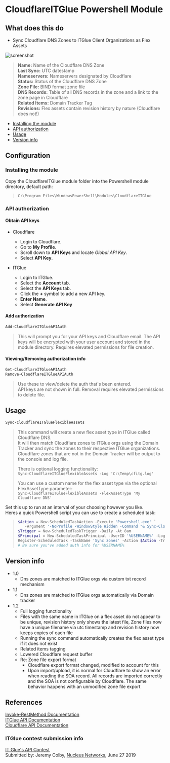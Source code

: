# CloudflareITGlue Powershell Module

## What does this do

- Sync Cloudflare DNS Zones to ITGlue Client Organizations as Flex Assets

![screenshot](https://user-images.githubusercontent.com/43423017/60233728-61630700-9856-11e9-899c-54178c746463.png)

>**Name:** Name of the Cloudflare DNS Zone  
>**Last Sync:** UTC datestamp  
>**Nameservers:** Nameservers designated by Cloudflare  
>**Status:** Status of the Cloudflare DNS Zone  
>**Zone File:** BIND format zone file  
>**DNS Records:** Table of all DNS records in the zone and a link to the zone page in Cloudflare  
>**Related Items:** Domain Tracker Tag  
>**Revisions:** Flex assets contain revision history by nature (Cloudflare does not!)  

- [Installing the module](#Installing-the-module)
- [API authorization](#API-Authorization)
- [Usage](#Usage)
- [Version info](#Version-History)

## Configuration

### Installing the module

Copy the CloudflareITGlue module folder into the Powershell module directory, default path:  
>`C:\Program Files\WindowsPowerShell\Modules\CloudflareITGlue`

### API authorization

#### Obtain API keys

- Cloudflare
  - Login to Cloudflare.
  - Go to **My Profile**.
  - Scroll down to **API Keys** and locate _Global API Key_.
  - Select **API Key**.

- ITGlue
  - Login to ITGlue.
  - Select the **Account** tab.
  - Select the **API Keys** tab.
  - Click the **+** symbol to add a new API key.
  - **Enter Name**.
  - Select **Generate API Key**

#### Add authorization

```powershell
Add-CloudflareITGlueAPIAuth
```

>This will prompt you for your API keys and Cloudflare email. The API keys will be encrypted with your user account and stored in the module directory. Requires elevated permissions for file creation.  

#### Viewing/Removing authorization info

```powershell
Get-CloudflareITGlueAPIAuth
Remove-CloudflareITGlueAPIAuth
```

>Use these to view/delete the auth that's been entered.  
>API keys are not shown in full. Removal requires elevated permissions to delete file.  

## Usage

```powershell
Sync-CloudflareITGlueFlexibleAssets
```

>This command will create a new flex asset type in ITGlue called Cloudflare DNS.  
>It will then match Cloudflare zones to ITGlue orgs using the Domain Tracker and sync the zones to their respective ITGlue organizations.  
>Cloudflare zones that are not in the Domain Tracker will be output to the console and log file.  
>
>There is optional logging functionality:  
>`Sync-CloudflareITGlueFlexibleAssets -Log 'C:\Temp\cfitg.log'`  
>
>You can use a custom name for the flex asset type via the optional FlexAssetType parameter:  
>`Sync-CloudflareITGlueFlexibleAssets -FlexAssetType 'My Cloudflare DNS'`  

Set this up to run at an interval of your choosing however you like.  
Heres a quick Powershell script you can use to create a scheduled task:  

>```powershell
>$Action = New-ScheduledTaskAction -Execute 'Powershell.exe' `
>    -Argument '-NoProfile -WindowStyle Hidden -Command "& Sync-CloudflareITGlueFlexibleAssets -Log C:\Temp\cfitg.log"'
>$Trigger = New-ScheduledTaskTrigger -Daily -At 8am
>$Principal = New-ScheduledTaskPrincipal -UserID '%USERNAME%' -LogonType S4U
>Register-ScheduledTask -TaskName 'Sync zones' -Action $Action -Trigger $Trigger -Principal $Principal
># Be sure you've added auth info for %USERNAME%
>```

## Version info

- 1.0
  - Dns zones are matched to ITGlue orgs via custom txt record mechanism
- 1.1
  - Dns zones are matched to ITGlue orgs automatically via Domain tracker
- 1.2
  - Full logging functionality
  - Files with the same name in ITGlue on a flex asset do not appear to be unique, revision history only shows the latest file, Zone files now have a unique filename via utc timestamp and revision history now keeps copies of each file
  - Running the sync command automatically creates the flex asset type if it does not exist
  - Related items tagging
  - Lowered Cloudflare request buffer
  - Re: Zone file export format
    - Cloudflare export format changed, modified to account for this
    - Upon import/upload, it is normal for Cloudflare to show an error when reading the SOA record. All records are imported correctly and the SOA is not configurable by Cloudflare. The same behavior happens with an unmodified zone file export

## References

[Invoke-RestMethod Documentation](https://docs.microsoft.com/en-us/powershell/module/microsoft.powershell.utility/invoke-restmethod/)  
[ITGlue API Documentation](https://api.itglue.com/developer/)  
[Cloudflare API Documentation](https://api.cloudflare.com/)  

### ITGlue contest submission info

[IT Glue's API Contest](https://www.itglue.com/api-contest/)  
Submitted by: Jeremy Colby, [Nucleus Networks](https://yournucleus.ca/), June 27 2019  
